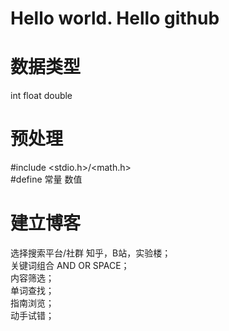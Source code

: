 # Hello world. Hello github
# 数据类型
int float double 
# 预处理
#include <stdio.h>/<math.h>   
#define 常量 数值  
# 建立博客
选择搜索平台/社群  知乎，B站，实验楼；  
关键词组合  AND OR SPACE；  
内容筛选；  
单词查找；  
指南浏览；  
动手试错；  
